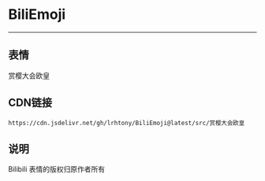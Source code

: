 
# BiliEmoji
---
## 表情
赏樱大会欧皇
## CDN链接
```
https://cdn.jsdelivr.net/gh/lrhtony/BiliEmoji@latest/src/赏樱大会欧皇
```
## 说明
Bilibili 表情的版权归原作者所有
